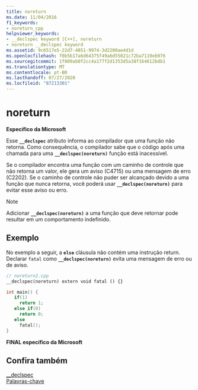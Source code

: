```yaml
---
title: noreturn
ms.date: 11/04/2016
f1_keywords:
- noreturn_cpp
helpviewer_keywords:
- __declspec keyword [C++], noreturn
- noreturn __declspec keyword
ms.assetid: 9c6517e5-22d7-4051-9974-3d2200ae4d1d
ms.openlocfilehash: f0b5b17a6d64375f49a6d55021c72ba7119eb976
ms.sourcegitcommit: 1f009ab0f2cc4a177f2d1353d5a38f164612bdb1
ms.translationtype: MT
ms.contentlocale: pt-BR
ms.lasthandoff: 07/27/2020
ms.locfileid: "87213301"
---
```

# <a name="noreturn"></a>noreturn

**Específico da Microsoft**

Esse **`__declspec`** atributo informa ao compilador que uma função não retorna. Como consequência, o compilador sabe que o código após uma chamada para uma **`__declspec(noreturn)`** função está inacessível.

Se o compilador encontra uma função com um caminho de controle que não retorna um valor, ele gera um aviso (C4715) ou uma mensagem de erro (C2202). Se o caminho de controle não puder ser alcançado devido a uma função que nunca retorna, você poderá usar **`__declspec(noreturn)`** para evitar esse aviso ou erro.

> [!NOTE]
> Adicionar **`__declspec(noreturn)`** a uma função que deve retornar pode resultar em um comportamento indefinido.

## <a name="example"></a>Exemplo

No exemplo a seguir, a **`else`** cláusula não contém uma instrução return.  Declarar `fatal` como **`__declspec(noreturn)`** evita uma mensagem de erro ou de aviso.

```cpp
// noreturn2.cpp
__declspec(noreturn) extern void fatal () {}

int main() {
   if(1)
     return 1;
   else if(0)
     return 0;
   else
     fatal();
}
```

**FINAL específico da Microsoft**

## <a name="see-also"></a>Confira também

[__declspec](../cpp/declspec.md)<br/>
[Palavras-chave](../cpp/keywords-cpp.md)
